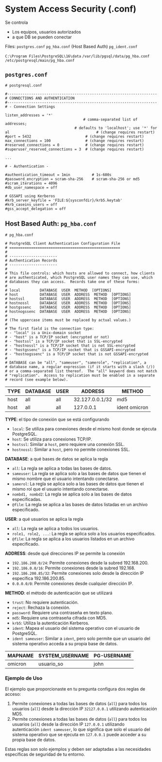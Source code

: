 # System Access Security (.conf)

Se controla
- Los equipos, usuarios autorizados
- a que DB se pueden conectar

Files:
`postgres.conf`
`pg_hba.conf` (Host Based Auth)
`pg_ident.conf`

`C:\Program Files\PostgreSQL\16\data`
`/var/lib/pgsql/data/pg_hba.conf`
`/etc/postgresql/main/pg_hba.conf`

## `postgres.conf`

```
# postgresql.conf

#---------------------------------------------------------------------
# CONNECTIONS AND AUTHENTICATION
#---------------------------------------------------------------------
# - Connection Settings

listen_addresses = '*'
                                    # comma-separated list of addresses;
                                # defaults to 'localhost'; use '*' for al                                        # (change requires restart)
#port = 5432                         # (change requires restart)
max_connections = 100                # (change requires restart)
#reserved_connections = 0            # (change requires restart)
#superuser_reserved_connections = 3  # (change requires restart)

...

# - Authentication -

#authentication_timeout = 1min          # 1s-600s
#password_encryption = scram-sha-256    # scram-sha-256 or md5
#scram_iterations = 4096
#db_user_namespace = off

# GSSAPI using Kerberos
#krb_server_keyfile = 'FILE:${sysconfdir}/krb5.keytab'
#krb_caseins_users = off
#gss_accept_delegation = off

```


## Host Based Auth: `pg_hba.conf` 

```
# pg_hba.conf 

# PostgreSQL Client Authentication Configuration File
# ===================================================
#
# ----------------------
# Authentication Records
# ----------------------
#
# This file controls: which hosts are allowed to connect, how clients
# are authenticated, which PostgreSQL user names they can use, which
# databases they can access.  Records take one of these forms:
#
# local         DATABASE  USER  METHOD  [OPTIONS]
# host          DATABASE  USER  ADDRESS  METHOD  [OPTIONS]
# hostssl       DATABASE  USER  ADDRESS  METHOD  [OPTIONS]
# hostnossl     DATABASE  USER  ADDRESS  METHOD  [OPTIONS]
# hostgssenc    DATABASE  USER  ADDRESS  METHOD  [OPTIONS]
# hostnogssenc  DATABASE  USER  ADDRESS  METHOD  [OPTIONS]
#
# (The uppercase items must be replaced by actual values.)
#
# The first field is the connection type:
# - "local" is a Unix-domain socket
# - "host" is a TCP/IP socket (encrypted or not)
# - "hostssl" is a TCP/IP socket that is SSL-encrypted
# - "hostnossl" is a TCP/IP socket that is not SSL-encrypted
# - "hostgssenc" is a TCP/IP socket that is GSSAPI-encrypted
# - "hostnogssenc" is a TCP/IP socket that is not GSSAPI-encrypted
#
# DATABASE can be "all", "sameuser", "samerole", "replication", a
# database name, a regular expression (if it starts with a slash (/))
# or a comma-separated list thereof.  The "all" keyword does not match
# "replication".  Access to replication must be enabled in a separate
# record (see example below).
```


| TYPE | DATABASE | USER | ADDRESS         | METHOD        |
| ---- | -------- | ---- | --------------- | ------------- |
| host | all      | all  | 32.127.0.0.1/32 | md5           |
| host | all      | all  | 127.0.0.1       | ident omicron |


**TYPE**:   el tipo de conexión que se está configurando
- `local`: Se utiliza para conexiones desde el mismo host donde se ejecuta PostgreSQL.
- `host`: Se utiliza para conexiones TCP/IP.
- `hostssl`: Similar a `host`, pero requiere una conexión SSL.
- `hostnossl`: Similar a `host`, pero no permite conexiones SSL.

**DATABASE**:  a qué bases de datos se aplica la regla
- `all`: La regla se aplica a todas las bases de datos.
- `sameuser`: La regla se aplica solo a las bases de datos que tienen el mismo nombre que el usuario intentando conectarse.
- `samerol`: La regla se aplica solo a las bases de datos que tienen el mismo rol que el usuario intentando conectarse.
- `nombd1, nombd2`: La regla se aplica solo a las bases de datos especificadas.
- `@file`: La regla se aplica a las bases de datos listadas en un archivo especificado.

**USER**:  a qué usuarios se aplica la regla
- `all`: La regla se aplica a todos los usuarios.
- `role1, role2, ...`: La regla se aplica solo a los usuarios especificados.
- `@file`: La regla se aplica a los usuarios listados en un archivo especificado.


**ADDRESS**:  desde qué direcciones IP se permite la conexión
- `192.186.200.0/24`: Permite conexiones desde la subred 192.168.200.
- `192.186.0.0/16`: Permite conexiones desde la subred 192.168.
- `192.186.200.85/32`: Permite conexiones solo desde la dirección IP específica 192.186.200.85.
- `0.0.0.0/0`: Permite conexiones desde cualquier dirección IP.

**METHOD**:  el método de autenticación que se utilizará
- `trust`: No requiere autenticación.
- `reject`: Rechaza la conexión.
- `password`: Requiere una contraseña en texto plano.
- `md5`: Requiere una contraseña cifrada con MD5.
- `krb5`: Utiliza la autenticación Kerberos.
- `ident`: Mapea el usuario del sistema operativo con el usuario de PostgreSQL.
- `ident sameuser`: Similar a `ident`, pero solo permite que un usuario del sistema operativo acceda a su propia base de datos.


| MAPNAME | SYSTEM_USERNAME | PG-USERNAME |
| ------- | --------------- | ----------- |
| omicron | usuario_so      | john        |


### Ejemplo de Uso

El ejemplo que proporcionaste en tu pregunta configura dos reglas de acceso:

1. Permite conexiones a todas las bases de datos (`all`) para todos los usuarios (`all`) desde la dirección IP `32127.0.0.1` utilizando autenticación MD5.
2. Permite conexiones a todas las bases de datos (`all`) para todos los usuarios (`all`) desde la dirección IP `127.0.0.1` utilizando autenticación `ident sameuser`, lo que significa que solo el usuario del sistema operativo que se ejecuta en `127.0.0.1` puede acceder a su propia base de datos.

Estas reglas son solo ejemplos y deben ser adaptadas a las necesidades específicas de seguridad de tu entorno.